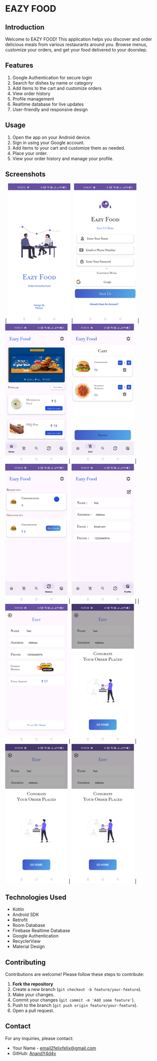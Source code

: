 # EAZY FOOD

## Introduction

Welcome to EAZY FOOD! This application helps you discover and order delicious meals from various restaurants around you. Browse menus, customize your orders, and get your food delivered to your doorstep.

## Features

1. Google Authentication for secure login
2. Search for dishes by name or category
3. Add items to the cart and customize orders
4. View order history
5. Profile management
6. Realtime database for live updates
7. User-friendly and responsive design

## Usage

1. Open the app on your Android device.
2. Sign in using your Google account.
3. Add items to your cart and customize them as needed.
4. Place your order.
5. View your order history and manage your profile.

## Screenshots

| <img src="docs_resources/1.jpg" width="200"> | <img src="docs_resources/2.jpg" width="200"> | <img src="docs_resources/3.jpg" width="200"> | <img src="docs_resources/4.jpg" width="200"> | <img src="docs_resources/5.jpg" width="200"> | <img src="docs_resources/6.jpg" width="200"> | | <img src="docs_resources/7.jpg" width="200"> | <img src="docs_resources/8.jpg" width="200"> | <img src="docs_resources/8.jpg" width="200"> | <img src="docs_resources/8.jpg" width="200"> | 


## Technologies Used

- Kotlin
- Android SDK
- Retrofit
- Room Database
- Firebase Realtime Database
- Google Authentication
- RecyclerView
- Material Design

## Contributing

Contributions are welcome! Please follow these steps to contribute:

1. **Fork the repository**
2. Create a new branch (`git checkout -b feature/your-feature`).
3. Make your changes.
4. Commit your changes (`git commit -m 'Add some feature'`).
5. Push to the branch (`git push origin feature/your-feature`).
6. Open a pull request.

## Contact

For any inquiries, please contact:

- Your Name - [email2felixfelix@gmail.com](mailto:email2felixfelix@gmail.com)
- GitHub: [AnandY4d4v](https://github.com/AnandY4d4v)
